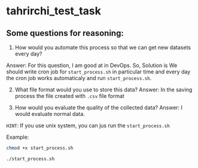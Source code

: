 # tahrirchi_test_task
## Some questions for reasoning:
1. How would you automate this process so that we can get new datasets every day?


Answer: 
  For this question, I am good at in DevOps. So, Solution is We should write cron 
job for `start_process.sh` in particular time and every day the cron job works automaticaly
and run `start_process.sh`.

2. What file format would you use to store this data?
Answer:
  In the saving process the file created with `.csv` file format

3. How would you evaluate the quality of the collected data?
Answer:
  I would evaluate normal data.
 

`HINT`: If you use unix system, you can jus run the `start_process.sh`

Example: 
```bash
chmod +x start_process.sh

```

```bash
./start_process.sh
```
